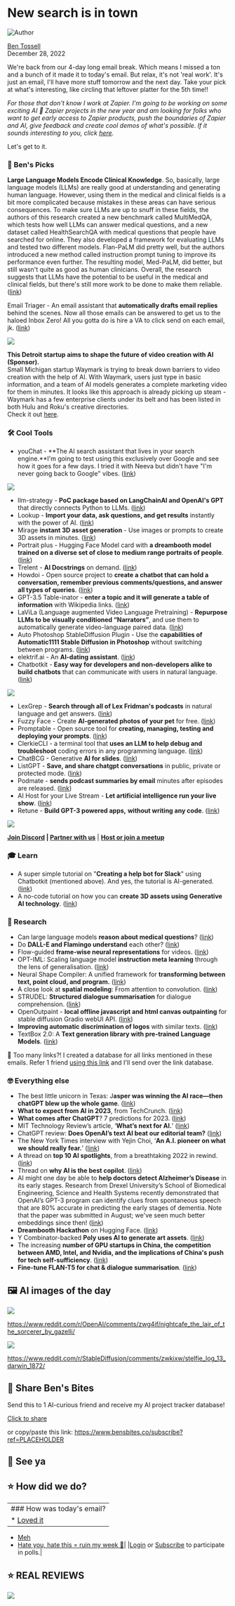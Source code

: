 # New search is in town

![Author](https://media.beehiiv.com/cdn-cgi/image/fit=scale-down,format=auto,onerror=redirect,quality=80/uploads/user/profile_picture/fc858b4d-39e3-4be1-abf4-2b55504e21a2/thumb_uJ4UYake_400x400.jpg)

[Ben Tossell](https://www.twitter.com/bentossell)\
December 28, 2022

We're back from our 4-day long email break. Which means I missed a ton and a bunch of it made it to today's email. But relax, it's not 'real work'. It's just an email, I'll have more stuff tomorrow and the next day. Take your pick at what's interesting, like circling that leftover platter for the 5th time!!

*For those that don't know I work at Zapier. I'm going to be working on some exciting AI 🤝 Zapier projects in the new year and am looking for folks who want to get early access to Zapier products, push the boundaries of Zapier and AI, give feedback and create cool demos of what's possible. If it sounds interesting to you, click [here](https://ai.zapier.app/).*

Let's get to it.

### **🤌 Ben's Picks**

**Large Language Models Encode Clinical Knowledge**. So, basically, large language models (LLMs) are really good at understanding and generating human language. However, using them in the medical and clinical fields is a bit more complicated because mistakes in these areas can have serious consequences. To make sure LLMs are up to snuff in these fields, the authors of this research created a new benchmark called MultiMedQA, which tests how well LLMs can answer medical questions, and a new dataset called HealthSearchQA with medical questions that people have searched for online. They also developed a framework for evaluating LLMs and tested two different models. Flan-PaLM did pretty well, but the authors introduced a new method called instruction prompt tuning to improve its performance even further. The resulting model, Med-PaLM, did better, but still wasn't quite as good as human clinicians. Overall, the research suggests that LLMs have the potential to be useful in the medical and clinical fields, but there's still more work to be done to make them reliable.([link](https://www.google.com/url?q=https://www.google.com/url?q%3Dhttps://www.google.com/url?q%253Dhttps://www.google.com/url?q%25253Dhttps://www.google.com/url?q%2525253Dhttps://www.google.com/url?q%252525253Dhttps://arxiv.org/abs/2212.13138%2525252526sa%252525253DD%2525252526source%252525253Deditors%2525252526ust%252525253D1672222313320859%2525252526usg%252525253DAOvVaw10IvtBZp3Nbg2WC0_ee1HS%25252526sa%2525253DD%25252526source%2525253Deditors%25252526ust%2525253D1672225217878215%25252526usg%2525253DAOvVaw123Eg7godWcDuYMNvPgohf%252526sa%25253DD%252526source%25253Deditors%252526ust%25253D1672225501585778%252526usg%25253DAOvVaw3G8S59fg6eup-eUh28m4eJ%2526sa%253DD%2526source%253Deditors%2526ust%253D1672225528362339%2526usg%253DAOvVaw1UFoeN0GOoPiKh5gjEgQvx%26sa%3DD%26source%3Deditors%26ust%3D1672225535948004%26usg%3DAOvVaw2jYDfPVkdqgvQ6EPDVrIrw\&sa=D\&source=editors\&ust=1672226571453663\&usg=AOvVaw2WrzNfQJlK3sLXZt9XzkTu))

Email Triager - An email assistant that **automatically drafts email replies** behind the scenes. Now all those emails can be answered to get us to the haloed Inbox Zero! All you gotta do is hire a VA to click send on each email, jk. ([link](https://www.google.com/url?q=https://www.google.com/url?q%3Dhttps://www.google.com/url?q%253Dhttps://www.google.com/url?q%25253Dhttps://www.google.com/url?q%2525253Dhttps://www.google.com/url?q%252525253Dhttps://www.emailtriager.com/%2525252526sa%252525253DD%2525252526source%252525253Deditors%2525252526ust%252525253D1672222313316658%2525252526usg%252525253DAOvVaw2El2EZs69PfH5_vAad4Iz-%25252526sa%2525253DD%25252526source%2525253Deditors%25252526ust%2525253D1672225217874277%25252526usg%2525253DAOvVaw2r5wBZmtZeAs9KUschxU4q%252526sa%25253DD%252526source%25253Deditors%252526ust%25253D1672225501581931%252526usg%25253DAOvVaw1n-c3si_q1tBf7wceVrv_o%2526sa%253DD%2526source%253Deditors%2526ust%253D1672225528356593%2526usg%253DAOvVaw0JbdevSfxN0C5EOkufJrGj%26sa%3DD%26source%3Deditors%26ust%3D1672225535942798%26usg%3DAOvVaw3BeJ_q66uwnEgD5_UScp_9\&sa=D\&source=editors\&ust=1672226571445066\&usg=AOvVaw0YAb7RNsubvoCw6X_EAkNV))

![](https://media.beehiiv.com/cdn-cgi/image/fit=scale-down,format=auto,onerror=redirect,quality=80/uploads/asset/file/0b072d94-f66b-42d1-8b74-598ca3aaee82/ezgif.com-gif-maker__43_.gif)

**This Detroit startup aims to shape the future of video creation with AI (Sponsor).**\
Small Michigan startup Waymark is trying to break down barriers to video creation with the help of AI. With Waymark, users just type in basic information, and a team of AI models generates a complete marketing video for them in minutes. It looks like this approach is already picking up steam - Waymark has a few enterprise clients under its belt and has been listed in both Hulu and Roku's creative directories.\
Check it out [here](https://waymark.com/).

### **🛠️ Cool Tools**

- youChat - \*\*The AI search assistant that lives in your search engine.\*\*I'm going to test using this exclusively over Google and see how it goes for a few days. I tried it with Neeva but didn't have "I'm never going back to Google" vibes. ([link](https://www.google.com/url?q=https://www.google.com/url?q%3Dhttps://www.google.com/url?q%253Dhttps://www.google.com/url?q%25253Dhttps://www.google.com/url?q%2525253Dhttps://www.google.com/url?q%252525253Dhttps://you.com/%2525252526sa%252525253DD%2525252526source%252525253Deditors%2525252526ust%252525253D1672222313311176%2525252526usg%252525253DAOvVaw2cgdehhF-6kE42bSKtXUsW%25252526sa%2525253DD%25252526source%2525253Deditors%25252526ust%2525253D1672225217870234%25252526usg%2525253DAOvVaw2NWusT_IwIIZvdvXNnkE4B%252526sa%25253DD%252526source%25253Deditors%252526ust%25253D1672225501578535%252526usg%25253DAOvVaw0RynfM-bk7cRT_VvTUK4aW%2526sa%253DD%2526source%253Deditors%2526ust%253D1672225528351137%2526usg%253DAOvVaw2ZJj8Zmjhur2Nzb66x2ROA%26sa%3DD%26source%3Deditors%26ust%3D1672225535937171%26usg%3DAOvVaw2-R8np6ObMdfQ4n6hfdH-M\&sa=D\&source=editors\&ust=1672226571436170\&usg=AOvVaw0XOCwxYj9pFdnj04IeZAZm))

![](https://media.beehiiv.com/cdn-cgi/image/fit=scale-down,format=auto,onerror=redirect,quality=80/uploads/asset/file/b696f97f-aece-429e-856f-455f0ec3ed71/1_a2T6vXE2TaffhUpHpkPpgA.gif)

- llm-strategy - **PoC package based on LangChainAI and OpenAI's GPT** that directly connects Python to LLMs. ([link](https://www.google.com/url?q=https://www.google.com/url?q%3Dhttps://www.google.com/url?q%253Dhttps://www.google.com/url?q%25253Dhttps://www.google.com/url?q%2525253Dhttps://www.google.com/url?q%252525253Dhttps://github.com/blackhc/llm-strategy%2525252526sa%252525253DD%2525252526source%252525253Deditors%2525252526ust%252525253D1672222313312022%2525252526usg%252525253DAOvVaw2idk7OlfvpRBvEEk6GTQ6k%25252526sa%2525253DD%25252526source%2525253Deditors%25252526ust%2525253D1672225217870814%25252526usg%2525253DAOvVaw2Qe0jA5f550mM1Cynvr6S1%252526sa%25253DD%252526source%25253Deditors%252526ust%25253D1672225501578973%252526usg%25253DAOvVaw20upHWFj6j7IJ10TsKdC1u%2526sa%253DD%2526source%253Deditors%2526ust%253D1672225528351821%2526usg%253DAOvVaw31JL-SG69U6i_fASry8Di_%26sa%3DD%26source%3Deditors%26ust%3D1672225535937847%26usg%3DAOvVaw3Iwskz5V3vYmJXrxMwmjyM\&sa=D\&source=editors\&ust=1672226571437320\&usg=AOvVaw0Ww62evU4d44a9FgjXY-PW))
- Lookup - **Import your data, ask questions, and get results** instantly with the power of AI. ([link](https://app.uselookup.com/))
- Mirage **instant 3D asset generation** - Use images or prompts to create 3D assets in minutes. ([link](https://www.google.com/url?q=https://www.google.com/url?q%3Dhttps://www.google.com/url?q%253Dhttps://www.google.com/url?q%25253Dhttps://www.google.com/url?q%2525253Dhttps://www.google.com/url?q%252525253Dhttps://app.mirageml.com/?dimension%25252525253D3d%2525252526sa%252525253DD%2525252526source%252525253Deditors%2525252526ust%252525253D1672222313312677%2525252526usg%252525253DAOvVaw3ku7J0A4WV1Cc0KoU522s_%25252526sa%2525253DD%25252526source%2525253Deditors%25252526ust%2525253D1672225217871275%25252526usg%2525253DAOvVaw30YYtoDR7xPlwf3TBtFptI%252526sa%25253DD%252526source%25253Deditors%252526ust%25253D1672225501579374%252526usg%25253DAOvVaw347znKc_hiVN61CqETpVTz%2526sa%253DD%2526source%253Deditors%2526ust%253D1672225528352440%2526usg%253DAOvVaw1iELVPNrUmt3MRui2fJKHO%26sa%3DD%26source%3Deditors%26ust%3D1672225535938360%26usg%3DAOvVaw2aTYgQOf7YGOVPFk6u7ZYp\&sa=D\&source=editors\&ust=1672226571438307\&usg=AOvVaw0v0aPgTXaikqMsd5IzutYq))
- Portrait plus - Hugging Face Model card with **a dreambooth model trained on a diverse set of close to medium range portraits of people**. ([link](https://www.google.com/url?q=https://www.google.com/url?q%3Dhttps://www.google.com/url?q%253Dhttps://www.google.com/url?q%25253Dhttps://www.google.com/url?q%2525253Dhttps://www.google.com/url?q%252525253Dhttps://huggingface.co/wavymulder/portraitplus%2525252526sa%252525253DD%2525252526source%252525253Deditors%2525252526ust%252525253D1672222313313290%2525252526usg%252525253DAOvVaw2DUx2AZcliAjAXKaJGkOWG%25252526sa%2525253DD%25252526source%2525253Deditors%25252526ust%2525253D1672225217871761%25252526usg%2525253DAOvVaw1FsmliYZNPaFhwhqGOMt5v%252526sa%25253DD%252526source%25253Deditors%252526ust%25253D1672225501579734%252526usg%25253DAOvVaw2qDx1ZDdbScyZoSQbF_TA0%2526sa%253DD%2526source%253Deditors%2526ust%253D1672225528353059%2526usg%253DAOvVaw3ljakkIxCKIr4l533yfhN7%26sa%3DD%26source%3Deditors%26ust%3D1672225535939101%26usg%3DAOvVaw3z-bxuSz93jE1k4oHkZn8D\&sa=D\&source=editors\&ust=1672226571439284\&usg=AOvVaw37iMM9emdaXtW4byqk8VzR))
- Trelent - **AI Docstrings** on demand. ([link](https://marketplace.visualstudio.com/items?itemName=Trelent.trelent))
- Howdoi - Open source project to **create a chatbot that can hold a conversation, remember previous comments/questions, and answer all types of queries**. ([link](https://www.google.com/url?q=https://www.google.com/url?q%3Dhttps://www.google.com/url?q%253Dhttps://www.google.com/url?q%25253Dhttps://www.google.com/url?q%2525253Dhttps://www.google.com/url?q%252525253Dhttps://github.com/bborn/howdoi.ai%2525252526sa%252525253DD%2525252526source%252525253Deditors%2525252526ust%252525253D1672222313313966%2525252526usg%252525253DAOvVaw0XssjRaoN8qaZDXkL5I9GO%25252526sa%2525253DD%25252526source%2525253Deditors%25252526ust%2525253D1672225217872249%25252526usg%2525253DAOvVaw040hNGG10MJANiRcrmfO7K%252526sa%25253DD%252526source%25253Deditors%252526ust%25253D1672225501580097%252526usg%25253DAOvVaw1fWcMO_3rPj8StQjnOxf0b%2526sa%253DD%2526source%253Deditors%2526ust%253D1672225528353655%2526usg%253DAOvVaw0vjbjXb7NSump_fRhXYDM7%26sa%3DD%26source%3Deditors%26ust%3D1672225535939903%26usg%3DAOvVaw3xb52RbWhbUDu_0bXdJ1OT\&sa=D\&source=editors\&ust=1672226571440227\&usg=AOvVaw1OoIZDu4flG6EsvXnOlgQk))
- GPT-3.5 Table-inator - **enter a topic and it will generate a table of information** with Wikipedia links. ([link](https://huggingface.co/spaces/JavaFXpert/GPT-3.5-Table-inator))
- LaViLa (Language augmented Video Language Pretraining) - **Repurpose LLMs to be visually conditioned “Narrators”**, and use them to automatically generate video-language paired data. ([link](https://www.google.com/url?q=https://www.google.com/url?q%3Dhttps://www.google.com/url?q%253Dhttps://www.google.com/url?q%25253Dhttps://www.google.com/url?q%2525253Dhttps://www.google.com/url?q%252525253Dhttps://huggingface.co/spaces/nateraw/lavila%2525252526sa%252525253DD%2525252526source%252525253Deditors%2525252526ust%252525253D1672222313314452%2525252526usg%252525253DAOvVaw23rvEkbZNJgWlLSxQdpQLF%25252526sa%2525253DD%25252526source%2525253Deditors%25252526ust%2525253D1672225217872677%25252526usg%2525253DAOvVaw1P6-kvv9H0PFX2VWMaKCz2%252526sa%25253DD%252526source%25253Deditors%252526ust%25253D1672225501580462%252526usg%25253DAOvVaw14vTs356oLhgJdCwNqYu3a%2526sa%253DD%2526source%253Deditors%2526ust%253D1672225528354258%2526usg%253DAOvVaw1dc4SiHZQvbDQkEytjL-Cg%26sa%3DD%26source%3Deditors%26ust%3D1672225535940636%26usg%3DAOvVaw2Uqtcjt_k2Nxxaz-tkqsiO\&sa=D\&source=editors\&ust=1672226571441169\&usg=AOvVaw3oLLEtjzBrJz8yN0EXizaS))
- Auto Photoshop StableDiffusion Plugin - Use the **capabilities of Automatic1111 Stable Diffusion in Photoshop** without switching between programs. ([link](https://www.google.com/url?q=https://www.google.com/url?q%3Dhttps://www.google.com/url?q%253Dhttps://www.google.com/url?q%25253Dhttps://www.google.com/url?q%2525253Dhttps://www.google.com/url?q%252525253Dhttps://github.com/AbdullahAlfaraj/Auto-Photoshop-StableDiffusion-Plugin%2525252526sa%252525253DD%2525252526source%252525253Deditors%2525252526ust%252525253D1672222313315048%2525252526usg%252525253DAOvVaw1XUOroaFWzIDfhtZcWUNHz%25252526sa%2525253DD%25252526source%2525253Deditors%25252526ust%2525253D1672225217873109%25252526usg%2525253DAOvVaw3CUK0mr9eG1tGvZ0AU_Gt4%252526sa%25253DD%252526source%25253Deditors%252526ust%25253D1672225501580846%252526usg%25253DAOvVaw0LL_ldqkgyxNNxU_Xae3Ly%2526sa%253DD%2526source%253Deditors%2526ust%253D1672225528354858%2526usg%253DAOvVaw1Iq4sjJvG3KsgdDmIM_jne%26sa%3DD%26source%3Deditors%26ust%3D1672225535941224%26usg%3DAOvVaw3EpBd4fRgZgTvy50R2Ngi0\&sa=D\&source=editors\&ust=1672226571442166\&usg=AOvVaw1zLj7CkyTEwvpLbuQDOQdv))
- elektrif.ai - An **AI-dating assistant**. ([link](https://www.elektrif.ai/))
- Chatbotkit - **Easy way for developers and non-developers alike to build chatbots** that can communicate with users in natural language. ([link](https://www.google.com/url?q=https://www.google.com/url?q%3Dhttps://www.google.com/url?q%253Dhttps://www.google.com/url?q%25253Dhttps://www.google.com/url?q%2525253Dhttps://www.google.com/url?q%252525253Dhttps://chatbotkit.com/%2525252526sa%252525253DD%2525252526source%252525253Deditors%2525252526ust%252525253D1672222313315548%2525252526usg%252525253DAOvVaw3T5Cv8Sasv0xjRHt_1TNQy%25252526sa%2525253DD%25252526source%2525253Deditors%25252526ust%2525253D1672225217873491%25252526usg%2525253DAOvVaw37w8EfGgYZt9dkV6dmuYJz%252526sa%25253DD%252526source%25253Deditors%252526ust%25253D1672225501581217%252526usg%25253DAOvVaw0Bt1_vqqQojhrQbUoFGqvs%2526sa%253DD%2526source%253Deditors%2526ust%253D1672225528355430%2526usg%253DAOvVaw2U0fagA8wnDt8KeM8CJIk7%26sa%3DD%26source%3Deditors%26ust%3D1672225535941737%26usg%3DAOvVaw3Fyj28K6Fa8X48jnxdef46\&sa=D\&source=editors\&ust=1672226571443204\&usg=AOvVaw1Hdj5KlRc5FaP5q7pxmY7W))

![](https://media.beehiiv.com/cdn-cgi/image/fit=scale-down,format=auto,onerror=redirect,quality=80/uploads/asset/file/5d5d3df4-b9ca-4c35-ac7b-7883b14ce8d8/Fk-I3XRWQAEUl7-.jpeg)

- LexGrep - **Search through all of Lex Fridman's podcasts** in natural language and get answers. ([link](https://www.google.com/url?q=https://www.google.com/url?q%3Dhttps://www.google.com/url?q%253Dhttps://www.google.com/url?q%25253Dhttps://www.google.com/url?q%2525253Dhttps://www.google.com/url?q%252525253Dhttps://theskcd-streamlit-ui-appmain-zo9d84.streamlit.app/%2525252526sa%252525253DD%2525252526source%252525253Deditors%2525252526ust%252525253D1672222313316122%2525252526usg%252525253DAOvVaw2ZEfEuvBi80Vk-UH9E6IL7%25252526sa%2525253DD%25252526source%2525253Deditors%25252526ust%2525253D1672225217873878%25252526usg%2525253DAOvVaw0SsnxOMeDs8625wtrmB7k9%252526sa%25253DD%252526source%25253Deditors%252526ust%25253D1672225501581582%252526usg%25253DAOvVaw3-VwrMXiQDJCwNWvvjEuzj%2526sa%253DD%2526source%253Deditors%2526ust%253D1672225528356017%2526usg%253DAOvVaw3cKKaMWEcbE-QYlJpKMyw1%26sa%3DD%26source%3Deditors%26ust%3D1672225535942270%26usg%3DAOvVaw29P78HvrSluUYzu5MwBwI3\&sa=D\&source=editors\&ust=1672226571444158\&usg=AOvVaw2SSdPPm7MwcExaR_6MsKFh))
- Fuzzy Face - Create **AI-generated photos of your pet** for free. ([link](https://www.thefuzzyface.com/))
- Promptable - Open source tool for **creating, managing, testing and deploying your prompts**. ([link](https://www.google.com/url?q=https://www.google.com/url?q%3Dhttps://www.google.com/url?q%253Dhttps://www.google.com/url?q%25253Dhttps://www.google.com/url?q%2525253Dhttps://www.google.com/url?q%252525253Dhttps://promptable.ai/%2525252526sa%252525253DD%2525252526source%252525253Deditors%2525252526ust%252525253D1672222313317119%2525252526usg%252525253DAOvVaw0C45w0MlULJHsmbpr_v67a%25252526sa%2525253DD%25252526source%2525253Deditors%25252526ust%2525253D1672225217874682%25252526usg%2525253DAOvVaw1JGOBylm7n8iV3VvX7s4-S%252526sa%25253DD%252526source%25253Deditors%252526ust%25253D1672225501582276%252526usg%25253DAOvVaw1WXOsW6Hm6MdwTF7tfbTXR%2526sa%253DD%2526source%253Deditors%2526ust%253D1672225528357159%2526usg%253DAOvVaw1PKtEF1BYUC6gwQrO2oI_2%26sa%3DD%26source%3Deditors%26ust%3D1672225535943380%26usg%3DAOvVaw1J1nOm6Ca2ClcBDjHwxxBC\&sa=D\&source=editors\&ust=1672226571445963\&usg=AOvVaw0zcBeJpGwhoqobAnJkf1Wx))
- ClerkieCLI - a terminal tool that **uses an LLM to help debug and troubleshoot** coding errors in any programming language. ([link](https://github.com/ishaan-jaff/clerkie-cli))
- ChatBCG - Generative **AI for slides**. ([link](https://www.chatbcg.com/))
- ListGPT - **Save, and share chatgpt conversations** in public, private or protected mode. ([link](https://www.google.com/url?q=https://www.google.com/url?q%3Dhttps://www.google.com/url?q%253Dhttps://www.google.com/url?q%25253Dhttps://www.google.com/url?q%2525253Dhttps://www.google.com/url?q%252525253Dhttps://listgpt.com/%2525252526sa%252525253DD%2525252526source%252525253Deditors%2525252526ust%252525253D1672222313317543%2525252526usg%252525253DAOvVaw1itZ4jCGmieXaURPu65gqt%25252526sa%2525253DD%25252526source%2525253Deditors%25252526ust%2525253D1672225217875104%25252526usg%2525253DAOvVaw3Gtuq8sFAyXkuJy9wHVWU_%252526sa%25253DD%252526source%25253Deditors%252526ust%25253D1672225501582688%252526usg%25253DAOvVaw0psCaPJzHA54QGz5mQBNff%2526sa%253DD%2526source%253Deditors%2526ust%253D1672225528357727%2526usg%253DAOvVaw2f42n2qiWoKaYXjb2qnyss%26sa%3DD%26source%3Deditors%26ust%3D1672225535943996%26usg%3DAOvVaw3BoEwRdf7ZUNrcqoNUBYXD\&sa=D\&source=editors\&ust=1672226571446852\&usg=AOvVaw1AvXmXOLIvWHYrEH83daTe))
- Podmate - **sends podcast summaries by email** minutes after episodes are released. ([link](https://podmate.flutterflow.app/))
- AI Host for your Live Stream - **Let artificial intelligence run your live show**. ([link](https://www.livereacting.com/ai-host-for-live-stream))
- Retune - **Build GPT-3 powered apps,** **without writing any code**. ([link](https://retune.so/))

![](https://media.beehiiv.com/cdn-cgi/image/fit=scale-down,format=auto,onerror=redirect,quality=80/uploads/asset/file/da0b1a0f-369c-4a38-b273-0d2c067991bb/hero-center.png)

**[Join Discord](https://discord.gg/qd92NKjDdE) | [Partner with us](https://sponsor.bensbites.co/)** | [**Host or join a meetup**](https://meetups.bensbites.co/)

### **🎓 Learn**

- A super simple tutorial on "**Creating a help bot for Slack**" using Chatbotkit (mentioned above). And yes, the tutorial is AI-generated. ([link](https://chatbotkit.com/tutorials/creating-a-help-bot-for-slack))
- A no-code tutorial on how you can **create 3D assets using Generative AI technology**. ([link](https://twitter.com/angrypenguinPNG/status/1607910436254674948))

### **🔬 Research**

- Can large language models **reason about medical questions**? ([link](https://www.google.com/url?q=https://www.google.com/url?q%3Dhttps://www.google.com/url?q%253Dhttps://www.google.com/url?q%25253Dhttps://www.google.com/url?q%2525253Dhttps://www.google.com/url?q%252525253Dhttps://arxiv.org/abs/2207.08143%2525252526sa%252525253DD%2525252526source%252525253Deditors%2525252526ust%252525253D1672222313318571%2525252526usg%252525253DAOvVaw0LWqTDWofPHK4Y3g-lx2qU%25252526sa%2525253DD%25252526source%2525253Deditors%25252526ust%2525253D1672225217875825%25252526usg%2525253DAOvVaw0iCs6BywbZKzksG9wvNmzi%252526sa%25253DD%252526source%25253Deditors%252526ust%25253D1672225501583407%252526usg%25253DAOvVaw1mtVH-lfcEgxXGvuaVK8FQ%2526sa%253DD%2526source%253Deditors%2526ust%253D1672225528358702%2526usg%253DAOvVaw2h37umRQeHXOr0aLZiYWjE%26sa%3DD%26source%3Deditors%26ust%3D1672225535944823%26usg%3DAOvVaw3nA-uUTqnKzqmJl9i1AhfM\&sa=D\&source=editors\&ust=1672226571448219\&usg=AOvVaw0h7ERelYqo5TtU0zhFCmTK))
- Do **DALL-E and Flamingo understand** each other? ([link](https://www.google.com/url?q=https://www.google.com/url?q%3Dhttps://www.google.com/url?q%253Dhttps://www.google.com/url?q%25253Dhttps://www.google.com/url?q%2525253Dhttps://www.google.com/url?q%252525253Dhttps://arxiv.org/abs/2212.12249%2525252526sa%252525253DD%2525252526source%252525253Deditors%2525252526ust%252525253D1672222313319008%2525252526usg%252525253DAOvVaw0UQEPQL5z-BD8fU_bZIHhP%25252526sa%2525253DD%25252526source%2525253Deditors%25252526ust%2525253D1672225217876220%25252526usg%2525253DAOvVaw0x5p9ftwmP1n3Dg93qWtsq%252526sa%25253DD%252526source%25253Deditors%252526ust%25253D1672225501583759%252526usg%25253DAOvVaw3GQQcF_mCNPWfawgf5zkV0%2526sa%253DD%2526source%253Deditors%2526ust%253D1672225528359275%2526usg%253DAOvVaw1yAP2st3Ad3DxpnNPDh6d9%26sa%3DD%26source%3Deditors%26ust%3D1672225535945329%26usg%3DAOvVaw17iWinXUvZ44vLp8b3jqQI\&sa=D\&source=editors\&ust=1672226571449144\&usg=AOvVaw3iDFdwGyeV6ZkyyBOx9yov))
- Flow-guided **frame-wise neural representations** for videos. ([link](https://www.google.com/url?q=https://www.google.com/url?q%3Dhttps://www.google.com/url?q%253Dhttps://www.google.com/url?q%25253Dhttps://www.google.com/url?q%2525253Dhttps://www.google.com/url?q%252525253Dhttps://maincold2.github.io/ffnerv/%2525252526sa%252525253DD%2525252526source%252525253Deditors%2525252526ust%252525253D1672222313319425%2525252526usg%252525253DAOvVaw17guWbwzVazNRiAdrONFxz%25252526sa%2525253DD%25252526source%2525253Deditors%25252526ust%2525253D1672225217876621%25252526usg%2525253DAOvVaw2nVvV7UAo7psVaAJ3PhfcB%252526sa%25253DD%252526source%25253Deditors%252526ust%25253D1672225501584111%252526usg%25253DAOvVaw19AXaKHZaEr7-H2w78mmVd%2526sa%253DD%2526source%253Deditors%2526ust%253D1672225528359862%2526usg%253DAOvVaw0ca7L-VT0NoppdW9cOZZ4e%26sa%3DD%26source%3Deditors%26ust%3D1672225535945847%26usg%3DAOvVaw1DMVq0ydepio3rslawshlV\&sa=D\&source=editors\&ust=1672226571450047\&usg=AOvVaw0lBRfNK8NVPH8r3pysuAey))
- OPT-IML: Scaling language model **instruction meta learning** through the lens of generalisation. ([link](https://www.google.com/url?q=https://www.google.com/url?q%3Dhttps://www.google.com/url?q%253Dhttps://www.google.com/url?q%25253Dhttps://www.google.com/url?q%2525253Dhttps://www.google.com/url?q%252525253Dhttps://arxiv.org/abs/2212.12017%2525252526sa%252525253DD%2525252526source%252525253Deditors%2525252526ust%252525253D1672222313319795%2525252526usg%252525253DAOvVaw30TY8A2nX1Ot5XXp61av9y%25252526sa%2525253DD%25252526source%2525253Deditors%25252526ust%2525253D1672225217877007%25252526usg%2525253DAOvVaw3ANk61LNVqYeLWeURTeWmO%252526sa%25253DD%252526source%25253Deditors%252526ust%25253D1672225501584476%252526usg%25253DAOvVaw12TgcXKGAH9L7fgN8A4pOI%2526sa%253DD%2526source%253Deditors%2526ust%253D1672225528360445%2526usg%253DAOvVaw0xOmnHH222gvrLEDXqPQ7Y%26sa%3DD%26source%3Deditors%26ust%3D1672225535946359%26usg%3DAOvVaw16bcFCj9pbzwwMM3hwkZak\&sa=D\&source=editors\&ust=1672226571450939\&usg=AOvVaw0XWyYH_jgVV6wtDORZl19o))
- Neural Shape Compiler: A unified framework for **transforming between text, point cloud, and program.** ([link](https://www.google.com/url?q=https://www.google.com/url?q%3Dhttps://www.google.com/url?q%253Dhttps://www.google.com/url?q%25253Dhttps://www.google.com/url?q%2525253Dhttps://www.google.com/url?q%252525253Dhttps://tiangeluo.github.io/projectpages/shapecompiler.html%2525252526sa%252525253DD%2525252526source%252525253Deditors%2525252526ust%252525253D1672222313320243%2525252526usg%252525253DAOvVaw2oPObioZGOwVIwTAWXDxOU%25252526sa%2525253DD%25252526source%2525253Deditors%25252526ust%2525253D1672225217877400%25252526usg%2525253DAOvVaw0XXPbHwsi-rNobn96k6MeF%252526sa%25253DD%252526source%25253Deditors%252526ust%25253D1672225501584904%252526usg%25253DAOvVaw0hed6-E0M1bGI46IOj3VHN%2526sa%253DD%2526source%253Deditors%2526ust%253D1672225528361039%2526usg%253DAOvVaw2aDl6qMFX5UwuguEmymHZb%26sa%3DD%26source%3Deditors%26ust%3D1672225535946927%26usg%3DAOvVaw3VDVjRFA1jxBOoDKv8cpW3\&sa=D\&source=editors\&ust=1672226571451856\&usg=AOvVaw3KU-gnNa2ebISBadYseqo3))
- A close look at **spatial modeling**: From attention to convolution. ([link](https://www.google.com/url?q=https://www.google.com/url?q%3Dhttps://www.google.com/url?q%253Dhttps://www.google.com/url?q%25253Dhttps://www.google.com/url?q%2525253Dhttps://www.google.com/url?q%252525253Dhttps://arxiv.org/abs/2212.12552%2525252526sa%252525253DD%2525252526source%252525253Deditors%2525252526ust%252525253D1672222313320568%2525252526usg%252525253DAOvVaw2GmRVFWAHsiaqQF5KFN1fZ%25252526sa%2525253DD%25252526source%2525253Deditors%25252526ust%2525253D1672225217877812%25252526usg%2525253DAOvVaw1BEgfbISjUPH7e9lKY6wJV%252526sa%25253DD%252526source%25253Deditors%252526ust%25253D1672225501585377%252526usg%25253DAOvVaw3haHMh3HWzHWgGbiKfVpyw%2526sa%253DD%2526source%253Deditors%2526ust%253D1672225528361639%2526usg%253DAOvVaw0yeN6nOxK5PyddISMn-Xxj%26sa%3DD%26source%3Deditors%26ust%3D1672225535947456%26usg%3DAOvVaw3CcxCbJbcnI23vE_pOWMv0\&sa=D\&source=editors\&ust=1672226571452739\&usg=AOvVaw1TuSUshWGWb0cHyVwzOg8L))
- STRUDEL: **Structured dialogue summarisation** for dialogue comprehension. ([link](https://www.google.com/url?q=https://www.google.com/url?q%3Dhttps://www.google.com/url?q%253Dhttps://www.google.com/url?q%25253Dhttps://www.google.com/url?q%2525253Dhttps://www.google.com/url?q%252525253Dhttps://arxiv.org/abs/2212.12652%2525252526sa%252525253DD%2525252526source%252525253Deditors%2525252526ust%252525253D1672222313321324%2525252526usg%252525253DAOvVaw0Jw2I4uCdVjT53Jgzhby2A%25252526sa%2525253DD%25252526source%2525253Deditors%25252526ust%2525253D1672225217878605%25252526usg%2525253DAOvVaw0OGddcLIfxujGnOtjbvGUM%252526sa%25253DD%252526source%25253Deditors%252526ust%25253D1672225501586127%252526usg%25253DAOvVaw0iBu60xlwtpbi37IF7X4CT%2526sa%253DD%2526source%253Deditors%2526ust%253D1672225528362917%2526usg%253DAOvVaw1-ryrcbSJCWPPCAY466GQ_%26sa%3DD%26source%3Deditors%26ust%3D1672225535948516%26usg%3DAOvVaw1m5p0OW0uwz8G1bzMD4bLv\&sa=D\&source=editors\&ust=1672226571454594\&usg=AOvVaw2tAE2yUhkImfv8ShnmlhPf))
- OpenOutpaint - **local offline javascript and html canvas outpainting** for stable diffusion Gradio webUI API. ([link](https://www.google.com/url?q=https://www.google.com/url?q%3Dhttps://www.google.com/url?q%253Dhttps://www.google.com/url?q%25253Dhttps://www.google.com/url?q%2525253Dhttps://www.google.com/url?q%252525253Dhttps://github.com/zero01101/openOutpaint-webUI-extension%2525252526sa%252525253DD%2525252526source%252525253Deditors%2525252526ust%252525253D1672222313321673%2525252526usg%252525253DAOvVaw2Pm9oyv3DIbYud3dF7NoFp%25252526sa%2525253DD%25252526source%2525253Deditors%25252526ust%2525253D1672225217879040%25252526usg%2525253DAOvVaw0y7ztGhaaFTfoRStfzMPP-%252526sa%25253DD%252526source%25253Deditors%252526ust%25253D1672225501586497%252526usg%25253DAOvVaw0jVPjgI_e9SFq7YZNN2XI0%2526sa%253DD%2526source%253Deditors%2526ust%253D1672225528363552%2526usg%253DAOvVaw0eJxQDcc4xHU_ZUaHPC6Du%26sa%3DD%26source%3Deditors%26ust%3D1672225535949079%26usg%3DAOvVaw3r8xYeCrRJEpvu3SAwZzym\&sa=D\&source=editors\&ust=1672226571455542\&usg=AOvVaw0H8ZU4h_qZdFU-KMpPGTu1))
- **Improving automatic discrimination of logos** with similar texts. ([link](https://www.google.com/url?q=https://www.google.com/url?q%3Dhttps://www.google.com/url?q%253Dhttps://www.google.com/url?q%25253Dhttps://www.google.com/url?q%2525253Dhttps://www.google.com/url?q%252525253Dhttps://www.amazon.science/blog/improving-automatic-discrimination-of-logos-with-similar-texts%2525252526sa%252525253DD%2525252526source%252525253Deditors%2525252526ust%252525253D1672222313322051%2525252526usg%252525253DAOvVaw05UNq3u8ZmwX_pUTTVMcOz%25252526sa%2525253DD%25252526source%2525253Deditors%25252526ust%2525253D1672225217879465%25252526usg%2525253DAOvVaw3xWquNa5-uOnAh5c3GnIK7%252526sa%25253DD%252526source%25253Deditors%252526ust%25253D1672225501586881%252526usg%25253DAOvVaw38UB2BaQM9Xpf-O5qkeX3M%2526sa%253DD%2526source%253Deditors%2526ust%253D1672225528364164%2526usg%253DAOvVaw2zfM87B54y86Vzg4CukU_s%26sa%3DD%26source%3Deditors%26ust%3D1672225535949613%26usg%3DAOvVaw0W5P6y1n5RwkYmiPbkqL2U\&sa=D\&source=editors\&ust=1672226571456580\&usg=AOvVaw0qCGCxVfIR217rxImbOufc))
- TextBox 2.0: A **Text generation library with pre-trained Language Models**. ([link](https://arxiv.org/abs/2212.13005))

👋 Too many links?! I created a database for all links mentioned in these emails. Refer 1 friend [using this link](https://www.bensbites.co/subscribe?ref=PLACEHOLDER) and I'll send over the link database.

### **🤓 Everything else**

- The best little unicorn in Texas: J**asper was winning the AI race—then chatGPT blew up the whole game**. ([link](https://www.google.com/url?q=https://www.google.com/url?q%3Dhttps://www.google.com/url?q%253Dhttps://www.google.com/url?q%25253Dhttps://www.google.com/url?q%2525253Dhttps://www.google.com/url?q%252525253Dhttps://www.theinformation.com/articles/the-best-little-unicorn-in-texas-jasper-was-winning-the-ai-race-then-chatgpt-blew-up-the-whole-game%2525252526sa%252525253DD%2525252526source%252525253Deditors%2525252526ust%252525253D1672222313323572%2525252526usg%252525253DAOvVaw2BoZ-Hs9wXc5dA4oPSUy0g%25252526sa%2525253DD%25252526source%2525253Deditors%25252526ust%2525253D1672225217880658%25252526usg%2525253DAOvVaw1CTJXt_MltGm_hxaWvWoY-%252526sa%25253DD%252526source%25253Deditors%252526ust%25253D1672225501587854%252526usg%25253DAOvVaw1enRiLX3bPJunD5TgqvkqX%2526sa%253DD%2526source%253Deditors%2526ust%253D1672225528365603%2526usg%253DAOvVaw2WyIFiH5u_yRV-MVoWKI_j%26sa%3DD%26source%3Deditors%26ust%3D1672225535950868%26usg%3DAOvVaw0AlGu-JX1LDKMQrDJo2zrG\&sa=D\&source=editors\&ust=1672226571458909\&usg=AOvVaw3BX0nGP2fJTYoydY1Kf9J_))
- **What to expect from AI in 2023**, from TechCrunch. ([link](https://techcrunch.com/2022/12/26/what-to-expect-from-ai-in-2023/?guccounter=1))
- **What comes after ChatGPT**? 7 predictions for 2023. ([link](https://www.google.com/url?q=https://www.google.com/url?q%3Dhttps://www.google.com/url?q%253Dhttps://www.google.com/url?q%25253Dhttps://www.google.com/url?q%2525253Dhttps://www.google.com/url?q%252525253Dhttps://garymarcus.substack.com/p/what-to-expect-when-youre-expecting%2525252526sa%252525253DD%2525252526source%252525253Deditors%2525252526ust%252525253D1672222313324133%2525252526usg%252525253DAOvVaw3gZb9g7FtGL4pPWdOTLu9Z%25252526sa%2525253DD%25252526source%2525253Deditors%25252526ust%2525253D1672225217881091%25252526usg%2525253DAOvVaw3Y0b4x02eoLywlIxosElW4%252526sa%25253DD%252526source%25253Deditors%252526ust%25253D1672225501588233%252526usg%25253DAOvVaw0vkGVFrADUmxKQ3wV7D4Vm%2526sa%253DD%2526source%253Deditors%2526ust%253D1672225528366192%2526usg%253DAOvVaw0ELbi1aNEx73J5B1eT9ZsG%26sa%3DD%26source%3Deditors%26ust%3D1672225535951400%26usg%3DAOvVaw2hXRTAPblYZYw2V0CsHqCU\&sa=D\&source=editors\&ust=1672226571459860\&usg=AOvVaw3cypjq91DjpOxyPO2eiQrV))
- MIT Technology Review’s article, ‘**What’s next for AI.**’ ([link](https://www.google.com/url?q=https://www.google.com/url?q%3Dhttps://www.google.com/url?q%253Dhttps://www.google.com/url?q%25253Dhttps://www.google.com/url?q%2525253Dhttps://www.google.com/url?q%252525253Dhttps://www.technologyreview.com/2022/12/23/1065852/whats-next-for-ai/%2525252526sa%252525253DD%2525252526source%252525253Deditors%2525252526ust%252525253D1672222313324677%2525252526usg%252525253DAOvVaw16ZWZTgmokoY-7AAnJCRLG%25252526sa%2525253DD%25252526source%2525253Deditors%25252526ust%2525253D1672225217881519%25252526usg%2525253DAOvVaw243QarSsyKyLpcjdnvgusg%252526sa%25253DD%252526source%25253Deditors%252526ust%25253D1672225501588608%252526usg%25253DAOvVaw2p7m10Xdwo3wzlKrbEiSU0%2526sa%253DD%2526source%253Deditors%2526ust%253D1672225528366788%2526usg%253DAOvVaw2ozDou9jBbzzmZ1bXACIKS%26sa%3DD%26source%3Deditors%26ust%3D1672225535951975%26usg%3DAOvVaw2YwGALgATg-GNVpppemPrn\&sa=D\&source=editors\&ust=1672226571460818\&usg=AOvVaw2aSW42bmMe-v8W24qYpoGR))
- ChatGPT review: **Does OpenAI’s text AI beat our editorial team?** ([link](https://www.google.com/url?q=https://www.google.com/url?q%3Dhttps://www.google.com/url?q%253Dhttps://www.google.com/url?q%25253Dhttps://www.google.com/url?q%2525253Dhttps://www.google.com/url?q%252525253Dhttps://the-decoder.com/chatgpt-review-does-openais-text-ai-beat-our-editorial-team/%2525252526sa%252525253DD%2525252526source%252525253Deditors%2525252526ust%252525253D1672222313325184%2525252526usg%252525253DAOvVaw2tem8oj8f2oCQf7SOpyDhR%25252526sa%2525253DD%25252526source%2525253Deditors%25252526ust%2525253D1672225217881948%25252526usg%2525253DAOvVaw2mnwyF4_1IfImIG18rOsD_%252526sa%25253DD%252526source%25253Deditors%252526ust%25253D1672225501588994%252526usg%25253DAOvVaw0UrOJ2pYXJt59whltpE153%2526sa%253DD%2526source%253Deditors%2526ust%253D1672225528367393%2526usg%253DAOvVaw39Gzm1MMeTWtLbSN_-yOrQ%26sa%3DD%26source%3Deditors%26ust%3D1672225535952530%26usg%3DAOvVaw0jV7QoMEk1zzuzGhV2qVD3\&sa=D\&source=editors\&ust=1672226571461764\&usg=AOvVaw3Cqc32APRBHVu2C_Usr6VR))
- The New York Times interview with Yejin Choi, ‘**An A.I. pioneer on what we should really fear.**’ ([link](https://www.google.com/url?q=https://www.google.com/url?q%3Dhttps://www.google.com/url?q%253Dhttps://www.google.com/url?q%25253Dhttps://www.google.com/url?q%2525253Dhttps://www.google.com/url?q%252525253Dhttps://www.nytimes.com/interactive/2022/12/26/magazine/yejin-choi-interview.html%2525252526sa%252525253DD%2525252526source%252525253Deditors%2525252526ust%252525253D1672222313325649%2525252526usg%252525253DAOvVaw33ebdf1snm7CJGyrEyr-NB%25252526sa%2525253DD%25252526source%2525253Deditors%25252526ust%2525253D1672225217882450%25252526usg%2525253DAOvVaw0pXQU2umI-b_KMnJs2ka11%252526sa%25253DD%252526source%25253Deditors%252526ust%25253D1672225501589360%252526usg%25253DAOvVaw2wJdXot32T90LekFi_wOdy%2526sa%253DD%2526source%253Deditors%2526ust%253D1672225528367999%2526usg%253DAOvVaw2vAPAUyb8gRzRQAU-eJkH0%26sa%3DD%26source%3Deditors%26ust%3D1672225535953070%26usg%3DAOvVaw238bVSGr5qVn6aDw6qanHR\&sa=D\&source=editors\&ust=1672226571462748\&usg=AOvVaw1XdUuSLYpIV5Gym0QGG7wr))
- A thread on **top 10 AI spotlights**, from a breathtaking 2022 in rewind. ([link](https://www.google.com/url?q=https://www.google.com/url?q%3Dhttps://www.google.com/url?q%253Dhttps://www.google.com/url?q%25253Dhttps://www.google.com/url?q%2525253Dhttps://www.google.com/url?q%252525253Dhttps://twitter.com/drjimfan/status/1607746957753057280?s%25252525253D12%252525252526t%25252525253D8cOAfVl-4W3oYvp8Q1lrdw%2525252526sa%252525253DD%2525252526source%252525253Deditors%2525252526ust%252525253D1672222313326096%2525252526usg%252525253DAOvVaw0BeYVrHzEUnMhWYdXTLtvJ%25252526sa%2525253DD%25252526source%2525253Deditors%25252526ust%2525253D1672225217882972%25252526usg%2525253DAOvVaw30C6t2AjhE7waihGlhG-NH%252526sa%25253DD%252526source%25253Deditors%252526ust%25253D1672225501589783%252526usg%25253DAOvVaw3OOYPGYl49gWIFC0JDRAiF%2526sa%253DD%2526source%253Deditors%2526ust%253D1672225528368622%2526usg%253DAOvVaw2eJdZgXjwQeVqUdgk1vyXV%26sa%3DD%26source%3Deditors%26ust%3D1672225535953620%26usg%3DAOvVaw1onXOuJGwNJ2xAZcauIgIH\&sa=D\&source=editors\&ust=1672226571463739\&usg=AOvVaw28IGtI5OwT5NkIWfmYt333))
- Thread on **why AI is the best copilot**. ([link](https://www.google.com/url?q=https://www.google.com/url?q%3Dhttps://www.google.com/url?q%253Dhttps://www.google.com/url?q%25253Dhttps://www.google.com/url?q%2525253Dhttps://www.google.com/url?q%252525253Dhttps://twitter.com/archiolidius/status/1607771942131585025?s%25252525253D12%252525252526t%25252525253D8cOAfVl-4W3oYvp8Q1lrdw%2525252526sa%252525253DD%2525252526source%252525253Deditors%2525252526ust%252525253D1672222313326564%2525252526usg%252525253DAOvVaw3dZ6JtHI0bvQADqqzs4E0j%25252526sa%2525253DD%25252526source%2525253Deditors%25252526ust%2525253D1672225217883420%25252526usg%2525253DAOvVaw3Q6zPNUdr4aZuBrXBZG64u%252526sa%25253DD%252526source%25253Deditors%252526ust%25253D1672225501590182%252526usg%25253DAOvVaw3NuLxHfxcaDWsE6hiMwep7%2526sa%253DD%2526source%253Deditors%2526ust%253D1672225528369251%2526usg%253DAOvVaw2Bp_w-EQNlXm5exLgijhuv%26sa%3DD%26source%3Deditors%26ust%3D1672225535954172%26usg%3DAOvVaw2iKYSaSkXLyMF_v58YdqVt\&sa=D\&source=editors\&ust=1672226571464735\&usg=AOvVaw0VP5M1UQUaT_DYBrui8PJP))
- AI might one day be able to **help doctors detect Alzheimer’s Disease** in its early stages. Research from Drexel University’s School of Biomedical Engineering, Science and Health Systems recently demonstrated that OpenAI’s GPT-3 program can identify clues from spontaneous speech that are 80% accurate in predicting the early stages of dementia. Note that the paper was submitted in August; we've seen much better embeddings since then! ([link](https://www.eurekalert.org/news-releases/975246))
- **Dreambooth Hackathon** on Hugging Face. ([link](https://huggingface.co/dreambooth-hackathon))
- Y Combinator-backed **Poly uses AI to generate art assets**. ([link](https://techcrunch.com/2022/12/27/y-combinator-backed-poly-uses-ai-to-generate-art-assets/))
- The increasing **number of GPU startups in China, the competition between AMD, Intel, and Nvidia, and the implications of China's push for tech self-sufficiency**. ([link](https://www.tomshardware.com/news/ai-and-tech-sovereignity-drive-number-of-gpu-developers-in-china))
- **Fine-tune FLAN-T5 for chat & dialogue summarisation**. ([link](https://www.philschmid.de/fine-tune-flan-t5))

## **🖼 AI images of the day**

![](https://media.beehiiv.com/cdn-cgi/image/fit=scale-down,format=auto,onerror=redirect,quality=80/uploads/asset/file/1fda2d0d-b0e1-43b7-aa63-f936ce73dad6/ovh7sxv74g8a1.jpg)

<https://www.reddit.com/r/OpenAI/comments/zwg4if/nightcafe_the_lair_of_the_sorcerer_by_gazelli/>

![](https://media.beehiiv.com/cdn-cgi/image/fit=scale-down,format=auto,onerror=redirect,quality=80/uploads/asset/file/7a5c39b0-74d5-480e-97a9-eb2f036cc57a/ofecqoqp3h8a1.png)

<https://www.reddit.com/r/StableDiffusion/comments/zwkixw/stelfie_log_13_darwin_1872/>

## **🤗 Share Ben's Bites**

Send this to 1 AI-curious friend and receive my AI project tracker database!

[Click to share](https://www.bensbites.co/subscribe?ref=PLACEHOLDER)

or copy/paste this link: https://www.bensbites.co/subscribe?ref=PLACEHOLDER

## **👋 See ya**

## **⭐️ How did we do?**

||
|:---|
|### How was today's email?|
|\* [Loved it](https://www.bensbites.co/login)

- [Meh](https://www.bensbites.co/login)
- [Hate you, hate this = ruin my week 🥹](https://www.bensbites.co/login)|
  |[Login](https://www.bensbites.co/login) or [Subscribe](https://www.bensbites.co/subscribe) to participate in polls.|

## **⭐️ REAL** REVIEWS

![](https://media.beehiiv.com/cdn-cgi/image/fit=scale-down,format=auto,onerror=redirect,quality=80/uploads/asset/file/c8a91ecd-5477-493e-bb9d-9ed8f04bde24/Screenshot_2022-12-13_at_14.55.58.png)
